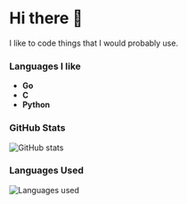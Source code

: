 # Hi there 👋
I like to code things that I would probably use.

### Languages I like
* **Go**
* **C**
* **Python**

### GitHub Stats
![GitHub stats](https://github-readme-stats.vercel.app/api?username=glblduh&show_icons=true&theme=radical&hide_border=true)

### Languages Used
![Languages used](https://github-readme-stats.vercel.app/api/top-langs?username=glblduh&show_icons=true&theme=radical&hide_border=true)

